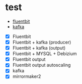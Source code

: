 # test

- [fluentbit](FLUENT.md)
- [kafka](KAFKA.md)

- [x] Fluentbit
- [x] Fluentbit + kafka (producer)
- [x] Fluentbit + kafka (output)
- [x] Fluentbit + MYSQL + Debizium
- [x] Fluentbit output 
- [x] Fluentbit output autoscaling
- [x] kafka
- [x] mirrormaker2
